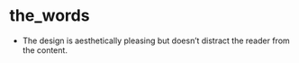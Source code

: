 # the\_words

+ The design is aesthetically pleasing but doesn’t distract the reader from the content.


